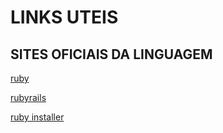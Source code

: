 # LINKS UTEIS

## SITES OFICIAIS DA LINGUAGEM

[ruby ](https://www.ruby-lang.org/pt/)

[rubyrails ](https://rubyonrails.org/)

[ruby installer](https://rubyinstaller.org/)